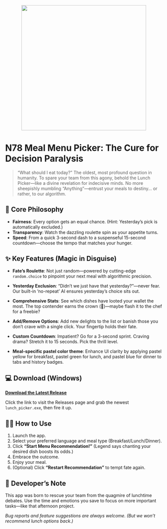 <div align="center">
  <img src="./images/lunch.gif" width="400"/>
</div>

# N78 Meal Menu Picker: The Cure for Decision Paralysis

> “What should I eat today?”
> The oldest, most profound question in humanity.
> To spare your team from this agony, behold the Lunch Picker—like a divine revelation for indecisive minds.
> No more sheepishly mumbling “Anything”—entrust your meals to destiny… or rather, to our algorithm.

## 🚀 Core Philosophy

- **Fairness**: Every option gets an equal chance. (Hint: Yesterday’s pick is automatically excluded.)
- **Transparency**: Watch the dazzling roulette spin as your appetite turns.
- **Speed**: From a quick 3-second dash to a suspenseful 15-second countdown—choose the tempo that matches your hunger.

## ✨ Key Features (Magic in Disguise)

- **Fate’s Roulette**: Not just random—powered by cutting-edge `random.choice` to pinpoint your next meal with algorithmic precision.
- **Yesterday Exclusion**: “Didn’t we just have that yesterday?”—never fear. Our built-in ‘no-repeat’ AI ensures yesterday’s choice sits out.
- **Comprehensive Stats**: See which dishes have looted your wallet the most. The top contender earns the crown (👑)—maybe flash it to the chef for a freebie?
- **Add/Remove Options**: Add new delights to the list or banish those you don’t crave with a single click. Your fingertip holds their fate.
- **Custom Countdown**: Impatient? Go for a 3-second sprint. Craving drama? Stretch it to 15 seconds. Pick the thrill level.

- **Meal-specific pastel color theme**: Enhance UI clarity by applying pastel yellow for breakfast, pastel green for lunch, and pastel blue for dinner to tabs and history badges.

## 💻 Download (Windows)

[**Download the Latest Release**](https://github.com/dev-shinyu/Lunch-Picker/releases)

Click the link to visit the Releases page and grab the newest `lunch_picker.exe`, then fire it up.

## 👨‍💻 How to Use

1. Launch the app.
2. Select your preferred language and meal type (Breakfast/Lunch/Dinner).
3. Click **“Start Menu Recommendation!”** (Legend says chanting your desired dish boosts its odds.)
4. Embrace the outcome.
5. Enjoy your meal.
6. (Optional) Click **“Restart Recommendation”** to tempt fate again.

## 💬 Developer’s Note

This app was born to rescue your team from the quagmire of lunchtime debates. Use the time and emotions you save to focus on more important tasks—like that afternoon project.

_Bug reports and feature suggestions are always welcome. (But we won’t recommend lunch options back.)_
